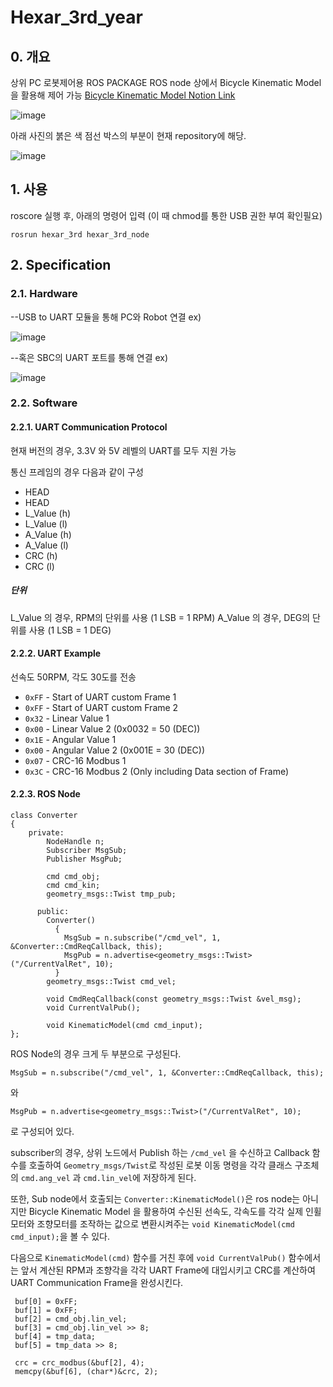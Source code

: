 # Hexar_3rd_year

## 0. 개요

상위 PC 로봇제어용 ROS PACKAGE
ROS node 상에서 Bicycle Kinematic Model을 활용해 제어 가능 [Bicycle Kinematic Model Notion Link](https://www.notion.so/HEXAR-Controller-Design-ee6a99a0626041b8bf96f3e370c73c39?pvs=4)

![image](https://github.com/leeyj-hy/Hexar_3rd_year/assets/82855221/1e2a70cc-35cc-479e-9970-a44291293941)

아래 사진의 붉은 색 점선 박스의 부분이 현재 repository에 해당.

![image](https://github.com/leeyj-hy/Hexar_3rd_year/assets/82855221/aad11d8f-0c50-414f-93b2-a0eeb424f96a)

## 1. 사용

roscore 실행 후, 아래의 명령어 입력
(이 때 chmod를 통한 USB 권한 부여 확인필요)
    
    rosrun hexar_3rd hexar_3rd_node

## 2. Specification

### 2.1. Hardware

--USB to UART 모듈을 통해 PC와 Robot 연결
ex)

![image](https://github.com/leeyj-hy/Hexar_3rd_year/assets/82855221/f3450f29-5f2b-4970-acb1-995dc2de8cc2)

--혹은 SBC의 UART 포트를 통해 연결
ex)

![image](https://github.com/leeyj-hy/Hexar_3rd_year/assets/82855221/0cf28203-413a-43f9-a959-fed1b4bbbcc3)

### 2.2. Software

#### 2.2.1. UART Communication Protocol

현재 버전의 경우, 3.3V 와 5V 레벨의 UART를 모두 지원 가능

통신 프레임의 경우 다음과 같이 구성

- HEAD
- HEAD
- L_Value (h)
- L_Value (l)
- A_Value (h)
- A_Value (l)
- CRC (h)
- CRC (l)

##### 단위
L_Value 의 경우, RPM의 단위를 사용 (1 LSB = 1 RPM)
A_Value 의 경우, DEG의 단위를 사용 (1 LSB = 1 DEG)

#### 2.2.2. UART Example

선속도 50RPM, 각도 30도를 전송

- `0xFF` - Start of UART custom Frame 1
- `0xFF` - Start of UART custom Frame 2
- `0x32` - Linear Value 1
- `0x00` - Linear Value 2 (0x0032 = 50 (DEC))
- `0x1E` - Angular Value 1
- `0x00` - Angular Value 2 (0x001E = 30 (DEC))
- `0x07` - CRC-16 Modbus 1
- `0x3C` - CRC-16 Modbus 2 (Only including Data section of Frame)

#### 2.2.3. ROS Node

    class Converter
    {
        private:
            NodeHandle n;
            Subscriber MsgSub;
            Publisher MsgPub;
    
            cmd cmd_obj;
            cmd cmd_kin;
            geometry_msgs::Twist tmp_pub;

          public:
            Converter()
              {
                MsgSub = n.subscribe("/cmd_vel", 1, &Converter::CmdReqCallback, this);
                MsgPub = n.advertise<geometry_msgs::Twist>("/CurrentValRet", 10);
              }
            geometry_msgs::Twist cmd_vel;
            
            void CmdReqCallback(const geometry_msgs::Twist &vel_msg);
            void CurrentValPub();
            
            void KinematicModel(cmd cmd_input);
    };

ROS Node의 경우 크게 두 부분으로 구성된다.

    MsgSub = n.subscribe("/cmd_vel", 1, &Converter::CmdReqCallback, this);

와

    MsgPub = n.advertise<geometry_msgs::Twist>("/CurrentValRet", 10);

로 구성되어 있다.

subscriber의 경우, 상위 노드에서 Publish 하는 `/cmd_vel` 을 수신하고 Callback 함수를 호출하여 `Geometry_msgs/Twist`로 작성된 로봇 이동 명령을 각각 클래스 구조체의 `cmd.ang_vel` 과 `cmd.lin_vel`에 저장하게 된다.

또한, Sub node에서 호출되는 `Converter::KinematicModel()`은 ros node는 아니지만 Bicycle Kinematic Model 을 활용하여 수신된 선속도, 각속도를 각각 실제 인휠모터와 조향모터를 조작하는 값으로 변환시켜주는 `void KinematicModel(cmd cmd_input);`을 볼 수 있다.

다음으로 `KinematicModel(cmd)` 함수를 거친 후에 `void CurrentValPub()` 함수에서는 앞서 계산된 RPM과 조향각을 각각 UART Frame에 대입시키고 CRC를 계산하여 UART Communication Frame을 완성시킨다.


     buf[0] = 0xFF;
     buf[1] = 0xFF;
     buf[2] = cmd_obj.lin_vel;
     buf[3] = cmd_obj.lin_vel >> 8;
     buf[4] = tmp_data;
     buf[5] = tmp_data >> 8;
     
     crc = crc_modbus(&buf[2], 4);
     memcpy(&buf[6], (char*)&crc, 2);

